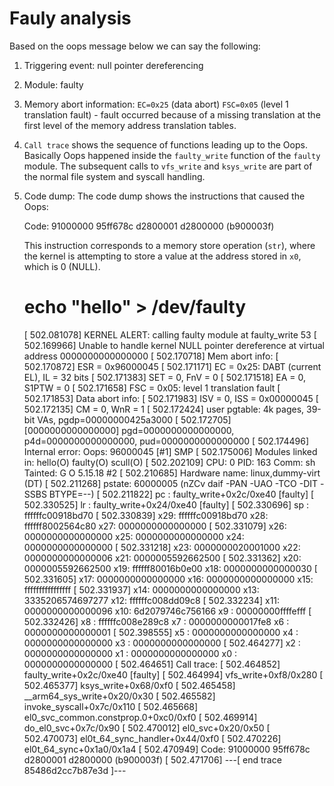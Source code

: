 # Fauly analysis

Based on the oops message below we can say the following:

 1. Triggering event: null pointer dereferencing
 2. Module: faulty
 3. Memory abort information: `EC=0x25` (data abort) `FSC=0x05` (level 1 translation fault) - fault occurred because of a missing translation at the first level of the memory address translation tables.
 4. `Call trace` shows the sequence of functions leading up to the Oops. Basically Oops happened inside the `faulty_write` function of the `faulty` module. The subsequent calls to `vfs_write` and `ksys_write` are part of the normal file system and syscall handling.
 5. Code dump: The code dump shows the instructions that caused the Oops:

    Code: 91000000 95ff678c d2800001 d2800000 (b900003f)

    This instruction corresponds to a memory store operation (`str`), where the kernel is attempting to store a value at the address stored in `x0`, which is 0 (NULL).

    # echo "hello" > /dev/faulty
    [  502.081078] KERNEL ALERT: calling faulty module at faulty_write 53
    [  502.169966] Unable to handle kernel NULL pointer dereference at virtual address 0000000000000000
    [  502.170718] Mem abort info:
    [  502.170872]   ESR = 0x96000045
    [  502.171171]   EC = 0x25: DABT (current EL), IL = 32 bits
    [  502.171383]   SET = 0, FnV = 0
    [  502.171518]   EA = 0, S1PTW = 0
    [  502.171658]   FSC = 0x05: level 1 translation fault
    [  502.171853] Data abort info:
    [  502.171983]   ISV = 0, ISS = 0x00000045
    [  502.172135]   CM = 0, WnR = 1
    [  502.172424] user pgtable: 4k pages, 39-bit VAs, pgdp=00000000425a3000
    [  502.172705] [0000000000000000] pgd=0000000000000000, p4d=0000000000000000, pud=0000000000000000
    [  502.174496] Internal error: Oops: 96000045 [#1] SMP
    [  502.175006] Modules linked in: hello(O) faulty(O) scull(O)
    [  502.202109] CPU: 0 PID: 163 Comm: sh Tainted: G           O      5.15.18 #2
    [  502.210685] Hardware name: linux,dummy-virt (DT)
    [  502.211268] pstate: 60000005 (nZCv daif -PAN -UAO -TCO -DIT -SSBS BTYPE=--)
    [  502.211822] pc : faulty_write+0x2c/0xe40 [faulty]
    [  502.330525] lr : faulty_write+0x24/0xe40 [faulty]
    [  502.330696] sp : ffffffc00918bd70
    [  502.330839] x29: ffffffc00918bd70 x28: ffffff8002564c80 x27: 0000000000000000
    [  502.331079] x26: 0000000000000000 x25: 0000000000000000 x24: 0000000000000000
    [  502.331218] x23: 0000000020001000 x22: 0000000000000006 x21: 0000005592662500
    [  502.331362] x20: 0000005592662500 x19: ffffff80016b0e00 x18: 0000000000000030
    [  502.331605] x17: 0000000000000000 x16: 0000000000000000 x15: ffffffffffffffff
    [  502.331937] x14: 0000000000000000 x13: 3335206574697277 x12: ffffffc008dd09c8
    [  502.332234] x11: 0000000000000096 x10: 6d2079746c756166 x9 : 00000000ffffefff
    [  502.332426] x8 : ffffffc008e289c8 x7 : 0000000000017fe8 x6 : 0000000000000001
    [  502.398555] x5 : 0000000000000000 x4 : 0000000000000000 x3 : 0000000000000000
    [  502.464277] x2 : 0000000000000000 x1 : 0000000000000000 x0 : 0000000000000000
    [  502.464651] Call trace:
    [  502.464852]  faulty_write+0x2c/0xe40 [faulty]
    [  502.464994]  vfs_write+0xf8/0x280
    [  502.465377]  ksys_write+0x68/0xf0
    [  502.465458]  __arm64_sys_write+0x20/0x30
    [  502.465582]  invoke_syscall+0x7c/0x110
    [  502.465668]  el0_svc_common.constprop.0+0xc0/0xf0
    [  502.469914]  do_el0_svc+0x7c/0x90
    [  502.470012]  el0_svc+0x20/0x50
    [  502.470073]  el0t_64_sync_handler+0x44/0xf0
    [  502.470226]  el0t_64_sync+0x1a0/0x1a4
    [  502.470949] Code: 91000000 95ff678c d2800001 d2800000 (b900003f)
    [  502.471706] ---[ end trace 85486d2cc7b87e3d ]---
